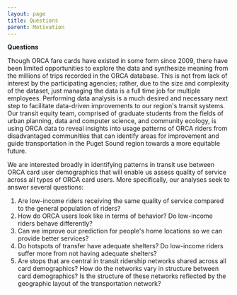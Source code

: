 ```yaml
---
layout: page
title: Questions
parent: Motivation
---
```


**Questions** 

Though ORCA fare cards have existed in some form since 2009, there have been limited opportunities to explore the data and synthesize meaning from the millions of trips recorded in the ORCA database. This is not from lack of interest by the participating agencies; rather, due to the size and complexity of the dataset, just managing the data is a full time job for multiple employees. Performing data analysis is a much desired and necessary next step to facilitate data-driven improvements to our region's transit systems. Our transit equity team, comprised of graduate students from the fields of urban planning, data and computer science, and community ecology, is using ORCA data to reveal insights into usage patterns of ORCA riders from disadvantaged communities that can identify areas for improvement and guide transportation in the Puget Sound region towards a more equitable future. 


We are interested broadly in identifying patterns in transit use between ORCA card user demographics that will enable us assess quality of service across all types of ORCA card users. More specifically, our analyses seek to answer several questions:  

1) Are low-income riders receiving the same quality of service compared to the general population of riders?  
2) How do ORCA users look like in terms of behavior? Do low-income riders behave differently?
3) Can we improve our prediction for people's home locations so we can provide better services?
4) Do hotspots of transfer have adequate shelters? Do low-income riders suffer more from not having adequate shelters?  
5) Are stops that are central in transit ridership networks shared across all card demographics? How do the networks vary in structure between card demographics? Is the structure of these networks reflected by the geographic layout of the transportation network?  